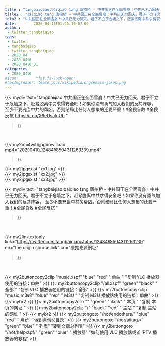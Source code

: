 ```yaml
---
title : "tangbaiqiao:baiqiao tang 唐柏桥 - 中共国正在全面雪崩！中共已无力回天。君子不立于危墙之下，赶紧脱离中共求得安全吧！如果你没有勇气加入我们的反共阵容， 至少不要充当中共的帮凶。否则结局比任何人想象的还要严重！#全民自救 #全民反抗 "
title2 : "baiqiao tang 唐柏桥 - 中共国正在全面雪崩！中共已无力回天。君子不立于危墙之下，赶紧脱离中共求得安全吧！如果你没有勇气加入我们的反共阵容， 至少不要充当中共的帮凶。否则结局比任何人想象的还要严重！#全民自救 #全民反抗 "
info2 : "中共国正在全面雪崩！中共已无力回天。君子不立于危墙之下，赶紧脱离中共求得安全吧！如果你没有勇气加入我们的反共阵容， 至少不要充当中共的帮凶。否则结局比任何人想象的还要严重！#全民自救 #全民反抗 https://t.co/X6eUsa1qUb "
date:        2020-04-10T01:45:19-07:00
author:
 - twitter_tangbaiqiao
tags:
 - twitter
 - tangbaiqiao
 - twitter_tangbaiqiao
 - 2020_04
 - 2020_0410
 - 2020_0410_01
categories:
 - 2020_0410
#icon:        "fas fa-lock-open"
#resImgTeaser: teaserpics/wikipedia.org/emacs-jokes.png
---
```


{{< mydiv text="tangbaiqiao:中共国正在全面雪崩！中共已无力回天。君子不立于危墙之下，赶紧脱离中共求得安全吧！如果你没有勇气加入我们的反共阵容， 至少不要充当中共的帮凶。否则结局比任何人想象的还要严重！#全民自救 #全民反抗 https://t.co/X6eUsa1qUb "
>}}
<br>


{{< my2mp4withjpgdownload mp4="20200410_1248498504311263239.mp4"
>}}

{{< my2jpgexist "xx1.jpg" >}}<br>
{{< my2jpgexist "xx2.jpg" >}}<br>
{{< my2jpgexist "xx3.jpg" >}}<br>



{{< mydiv text="tangbaiqiao:baiqiao tang 唐柏桥 - 中共国正在全面雪崩！中共已无力回天。君子不立于危墙之下，赶紧脱离中共求得安全吧！如果你没有勇气加入我们的反共阵容， 至少不要充当中共的帮凶。否则结局比任何人想象的还要严重！#全民自救 #全民反抗 "
>}}
<br>

{{< my2linktextonly link="https://twitter.com/tangbaiqiao/status/1248498504311263239"
en="the origin source link" cn="原始來源網址"
>}}


<br>

{{< my2buttoncopy2clip "music.xspf"        "blue"   "red"    " 单曲 "  "复制 VLC 播放器使用的链接：单曲" >}} {{< my2buttoncopy2clip "/all.xspf"         "green"  "black"  " 全部 "  "复制 VLC 播放器使用的链接：全部" >}} {{< my2buttoncopy2clip "music.m3u8"        "blue"   "red"    " M3U  "    "复制 M3U 播放器使用的链接：单曲" >}} {{< mybr2 >}} {{< my2buttoncopy2clip ""                  "green"  "black"  " 本页 "    "复制 本页的网址 " >}} {{< my2buttoncopy2clip "/"                 "black"  "red"    " 主站 "    "复制 主站的网址 " >}} {{< mybr2 >}} {{< my2buttongoto      "/hot/endothers/"   "blue"   "red"    " 月份"   "转到月份总目录" >}} {{< my2buttongoto      "/hot/alltags/"     "green"  "blue"   " 列表"   "转到文章总列表" >}} {{< my2buttongoto      "/hot/helpxspf/"    "green"  "blue"   " 播放器" "如何使用 VLC 播放器或者 IPTV 播放器的教程" >}} 
